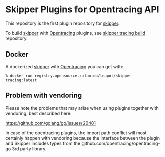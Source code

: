 # Skipper Plugins for Opentracing API

This repository is the first plugin repository for
[skipper](https://github.com/zalando/skipper).

To build [skipper](https://github.com/zalando/skipper) with
[Opentracing](https://github.com/opentracing) plugins, see
[skipper tracing build](https://github.com/skipper-plugins/skipper-tracing-build) repository.

## Docker

A dockerized [skipper](https://github.com/zalando/skipper) with [Opentracing](https://github.com/opentracing) you can get with:

    % docker run registry.opensource.zalan.do/teapot/skipper-tracing:latest

## Problem with vendoring

Please note the problems that may arise when using plugins together with vendoring, best described here:

https://github.com/golang/go/issues/20481

In case of the opentracing plugins, the import path conflict will most certainly happen with vendoring because
the interface between the plugin and Skipper includes types from the github.com/opentracing/opentracing-go 3rd
party library.
